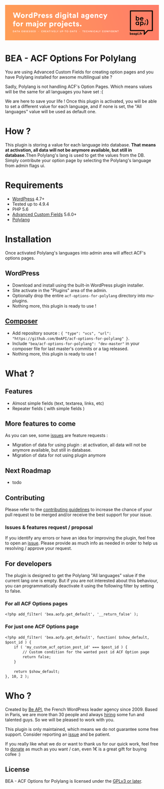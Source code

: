 <a href="https://beapi.fr">![Be API Github Banner](.wordpress.org/banner-github.png)</a>

# BEA - ACF Options For Polylang

You are using Advanced Custom Fields for creating option pages and you have Polylang installed for awsome multilingual site ?

Sadly, Polylang is not handling ACF's Option Pages. Which means values will be the same for all languages you have set :(

We are here to save your life ! Once this plugin is activated, you will be able to set a different value for each language, and if none is set, the "All languages" value will be used as default one.

# How ?

This plugin is storing a value for each language into database. <b>That means at activation, all data will not be anymore available, but still in database.</b>Then Polylang's lang is used to get the values from the DB. Simply contribute your option page by selecting the Polylang's language from admin flags ui.

# Requirements

- [WordPress](https://wordpress.org/) 4.7+
- Tested up to 4.9.4
- PHP 5.6
- [Advanced Custom Fields](https://www.advancedcustomfields.com/pro) 5.6.0+
- [Polylang](https://polylang.pro/)

# Installation

Once activated Polylang's languages into admin area will affect ACF's options pages. 

## WordPress

- Download and install using the built-in WordPress plugin installer.
- Site activate in the "Plugins" area of the admin.
- Optionally drop the entire `acf-options-for-polylang` directory into mu-plugins.
- Nothing more, this plugin is ready to use !

## [Composer](http://composer.rarst.net/)

- Add repository source : `{ "type": "vcs", "url": "https://github.com/BeAPI/acf-options-for-polylang" }`.
- Include `"bea/acf-options-for-polylang": "dev-master"` in your composer file for last master's commits or a tag released.
- Nothing more, this plugin is ready to use !

# What ?

## Features 

- Almost simple fields (text, textarea, links, etc)
- Repeater fields ( with simple fields )

## More features to come

As you can see, some [issues](../../issues?q=is%3Aissue+is%3Aopen+label%3Aquestion) are feature requests :
- Migration of data for using plugin : at activation, all data will not be anymore available, but still in database.
- Migration of data for not using plugin anymore

## Next Roadmap
- todo

## Contributing

Please refer to the [contributing guidelines](.github/CONTRIBUTING.md) to increase the chance of your pull request to be merged and/or receive the best support for your issue.

### Issues & features request / proposal

If you identify any errors or have an idea for improving the plugin, feel free to open an [issue](../../issues/new). Please provide as much info as needed in order to help us resolving / approve your request.

## For developers

The plugin is designed to get the Polylang "All languages" value if the current lang one is empty. But if you are not interested about this behaviour, you can programmatically deactivate it using the following filter by setting to false.

### For all ACF Options pages

```
<?php add_filter( 'bea.aofp.get_default', '__return_false' );
```

### For just one ACF Options page

```
<?php add_filter( 'bea.aofp.get_default', function( $show_default, $post_id ) {
	if ( 'my_custom_acf_option_post_id' === $post_id ) {
		// Custom condition for the wanted post id ACF Option page
		return false;
	}

	return $show_default;
}, 10, 2 );
```

# Who ?

Created by [Be API](https://beapi.fr), the French WordPress leader agency since 2009. Based in Paris, we are more than 30 people and always [hiring](https://beapi.workable.com) some fun and talented guys. So we will be pleased to work with you.

This plugin is only maintained, which means we do not guarantee some free support. Consider reporting an [issue](#issues--features-request--proposal) and be patient.

If you really like what we do or want to thank us for our quick work, feel free to [donate](https://www.paypal.me/BeAPI) as much as you want / can, even 1€ is a great gift for buying cofee :)

## License

BEA - ACF Options for Polylang is licensed under the [GPLv3 or later](LICENSE.md).
